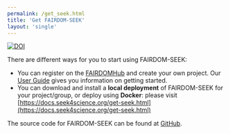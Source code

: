 ```yaml
---
permalink: /get_seek.html
title: 'Get FAIRDOM-SEEK'
layout: 'single'
---
```


[![DOI](https://zenodo.org/badge/20803285.svg)](https://zenodo.org/badge/latestdoi/20803285)

There are different ways for you to start using FAIRDOM-SEEK:

* You can register on the [FAIRDOMHub](https://fairdomhub.org) and create your own project. 
Our [User Guide](https://docs.seek4science.org/help/user-guide/index.html) gives you information on getting started.
* You can download and install a **local deployment** of FAIRDOM-SEEK for your project/group, or deploy using **Docker**: please visit [https://docs.seek4science.org/get-seek.html](https://docs.seek4science.org/get-seek.html)

The source code for FAIRDOM-SEEK can be found at [GitHub](https://github.com/seek4science/seek).